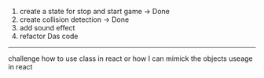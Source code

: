 1. create a state for stop and start game -> Done
2. create collision detection -> Done
3. add sound effect
4. refactor Das code

---

challenge
how to use class in react or how I can mimick the objects useage in react
